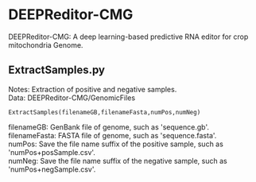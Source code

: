 # DEEPReditor-CMG
DEEPReditor-CMG: A deep learning-based predictive RNA editor for crop mitochondria Genome. 

## ExtractSamples.py
Notes: Extraction of positive and negative samples.<br>
Data: DEEPReditor-CMG/GenomicFiles <br>
```
ExtractSamples(filenameGB,filenameFasta,numPos,numNeg)
```
filenameGB: GenBank file of genome, such as 'sequence.gb'.<br> 
filenameFasta: FASTA file of genome, such as 'sequence.fasta'.<br> 
numPos: Save the file name suffix of the positive sample, such as 'numPos+posSample.csv'.<br> 
numNeg: Save the file name suffix of the negative sample, such as 'numPos+negSample.csv'.<br> 
